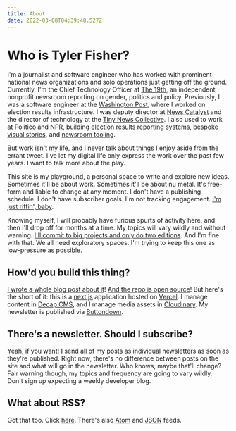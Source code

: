 ```yaml
---
title: About
date: 2022-03-08T04:39:48.527Z
---
```


# Who is Tyler Fisher?

I'm a journalist and software engineer who has worked with prominent national news organizations and solo operations just getting off the ground. Currently, I'm the Chief Technology Officer at [The 19th](https://19thnews.org), an independent, nonprofit newsroom reporting on gender, politics and policy. Previously, I was a software engineer at the [Washington Post](https://www.washingtonpost.com/), where I worked on election results infrastructure. I was deputy director at [News Catalyst](https://newscatalyst.org) and the director of technology at the [Tiny News Collective](https://tinynewsco.org). I also used to work at Politico and NPR, building [election results reporting systems](https://www.politico.com/election-results/2018/house/), [bespoke visual stories](https://apps.npr.org/life-after-death/), and [newsroom tooling](https://github.com/nprapps/lunchbox).

But work isn't my life, and I never talk about things I enjoy aside from the errant tweet. I've let my digital life only express the work over the past few years. I want to talk more about the play.

This site is my playground, a personal space to write and explore new ideas. Sometimes it'll be about work. Sometimes it'll be about nu metal. It's free-form and liable to change at any moment. I don't have a publishing schedule. I don't have subscriber goals. I'm not tracking engagement. [I'm just riffin', baby](https://twitter.com/rich_hofmann/status/1329306619700785155?lang=en).

Knowing myself, I will probably have furious spurts of activity here, and then I'll drop off for months at a time. My topics will vary wildly and without warning. [I'll commit to big projects and only do two editions](https://www.theringer.com/music/2019/7/15/20691544/sufjan-stevens-50-states-illinois-michigan-seven-swans-indie-folk-pitchfork). And I'm fine with that. We all need exploratory spaces. I'm trying to keep this one as low-pressure as possible.

## How'd you build this thing?

[I wrote a whole blog post about it](http://www.tylerjfisher.com/blog/post/2022/03/10/how-i-built-this-website)! [And the repo is open source](https://github.com/TylerFisher/blog)! But here's the short of it: this is a [next.js](https://nextjs.org) application hosted on [Vercel](https://vercel.com). I manage content in [Decap CMS](https://decapcms.org), and I manage media assets in [Cloudinary](https://cloudinary.com). My newsletter is published via [Buttondown](https://buttondown.email).

## There's a newsletter. Should I subscribe?

Yeah, if you want! I send all of my posts as individual newsletters as soon as they're published. Right now, there's no difference between posts on the site and what will go in the newsletter. Who knows, maybe that'll change? Fair warning though, my topics and frequency are going to vary wildly. Don't sign up expecting a weekly developer blog.

## What about RSS?

Got that too. Click [here](https://www.tylerjfisher.com/rss.xml). There's also [Atom](https://www.tylerjfisher.com/atom.xml) and [JSON](https://www.tylerjfisher.com/rss.json) feeds.
